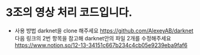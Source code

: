 # 3조의 영상 처리 코드입니다.
- 사용 방법
darknet을 clone 해주세요 https://github.com/AlexeyAB/darknet
다음 링크의 2번 항목을 참고해 darknet안의 파일 2개를 수정해주세요 https://www.notion.so/12-13-34151c667b234c4cb05e9239eba9faf6
